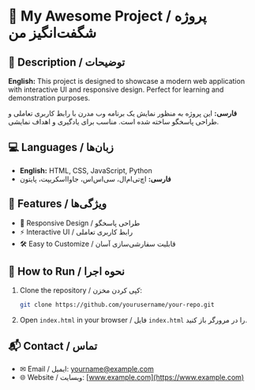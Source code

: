# 🚀 My Awesome Project / پروژه شگفت‌انگیز من

## 📝 Description / توضیحات
**English:**
This project is designed to showcase a modern web application with interactive UI and responsive design. Perfect for learning and demonstration purposes.

**فارسی:**
این پروژه به منظور نمایش یک برنامه وب مدرن با رابط کاربری تعاملی و طراحی پاسخگو ساخته شده است. مناسب برای یادگیری و اهداف نمایشی.

## 💻 Languages / زبان‌ها
- **English:** HTML, CSS, JavaScript, Python
- **فارسی:** اچ‌تی‌ام‌ال، سی‌اس‌اس، جاوااسکریپت، پایتون

## 🎯 Features / ویژگی‌ها
- 🌟 Responsive Design / طراحی پاسخگو
- ⚡ Interactive UI / رابط کاربری تعاملی
- 🛠 Easy to Customize / قابلیت سفارشی‌سازی آسان

## 📌 How to Run / نحوه اجرا
1. Clone the repository / کپی کردن مخزن:
   ```bash
   git clone https://github.com/yourusername/your-repo.git
   ```
2. Open `index.html` in your browser / فایل `index.html` را در مرورگر باز کنید.

## 📬 Contact / تماس
- ✉ Email / ایمیل: yourname@example.com
- 🌐 Website / وبسایت: [www.example.com](https://www.example.com)

